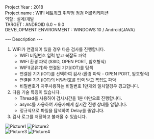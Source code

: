 Project Year : 2018 <br />
Project name : WIFI 네트워크 취약점 점검 어플리케이션 <br />
역할 : 설계/개발  <br />
TARGET : ANDROID 6.0 ~ 9.0 <br />
DEVELOPMENT ENVIRONMENT :  WINDOWS 10 / Android(JAVA)

--- Description ---
1. WIFI가 연결되어 있을 경우 다음 검사를 진행합니다.
    - WIFI 비밀번호 입력 받고 복잡도 파악
    - WIFI 환경 파악 (SSID, OPEN PORT, 암호형식)
    - WIFI(공유기)와 연결된 기기(IOT)를 탐색
    - 연결된 기기(IOT)를 선택하여 검사 (환경 파악 - OPEN PORT, 암호형식)
    - 연결된 기기(IOT)의 비밀번호를 입력 받고 복잡도 파악
    - 비밀번호가 자주사용하는 비밀번호 1만개와 일치할경우 경고합니다.
2. 다음 기술 특징이 있습니다.
    - Thread를 사용하여 검사시간을 1분 미만으로 진행합니다.
    - async를 사용하여 사용자에게 실시간 진행 상태를 알립니다.
    - 정규식으로 파일을 탐색하여 Delay를 줄입니다.
3. 검사 로그를 저장하고 불러올 수 있습니다.

![Picture1](https://user-images.githubusercontent.com/87587166/157419850-397e5663-0b2b-450f-b143-435896d67cfa.jpg)
![Picture2](https://user-images.githubusercontent.com/87587166/157419871-52c99669-2e5d-4e0a-89e0-1d7e397d935f.jpg)
 <br />
![Picture3](https://user-images.githubusercontent.com/87587166/157419908-6495ea12-c363-4cfb-a16c-84477b083466.jpg)
![Picture4](https://user-images.githubusercontent.com/87587166/157419919-e2927839-7870-40d2-a150-5d499132d1dd.jpg)
